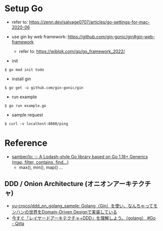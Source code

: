 # Setup Go
* refer to: https://zenn.dev/salvage0707/articles/go-settings-for-mac-2020-06 
* use gin by web framework: https://github.com/gin-gonic/gin#gin-web-framework
  * refer to: https://wiblok.com/go/go_framework_2022/

* init
```
$ go mod init todo
```

* install gin
```
$ go get -u github.com/gin-gonic/gin
```

* run example
```
$ go run example.go
```

* sample request
```
$ curl -v localhost:8080/ping
```

# Reference
* [samber/lo: 💥 A Lodash-style Go library based on Go 1.18+ Generics (map, filter, contains, find...)](https://github.com/samber/lo)
  * max(), min(), map() ...

## DDD / Onion Architecture (オニオンアーキテクチャ)
* [yu-croco/ddd_on_golang_sample: Golang（Gin）を使い、なんちゃってモンハンの世界をDomain-Driven Designで実装している](https://github.com/yu-croco/ddd_on_golang_sample)
* [今すぐ「レイヤードアーキテクチャ+DDD」を理解しよう。（golang） #Go - Qiita](https://qiita.com/tono-maron/items/345c433b86f74d314c8d)